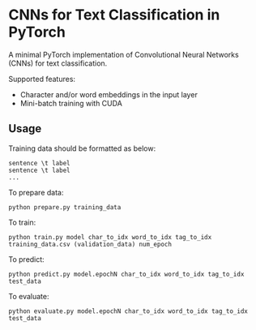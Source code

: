 # CNNs for Text Classification in PyTorch

A minimal PyTorch implementation of Convolutional Neural Networks (CNNs) for text classification.

Supported features:
- Character and/or word embeddings in the input layer
- Mini-batch training with CUDA

## Usage

Training data should be formatted as below:
```
sentence \t label
sentence \t label
...
```

To prepare data:
```
python prepare.py training_data
```

To train:
```
python train.py model char_to_idx word_to_idx tag_to_idx training_data.csv (validation_data) num_epoch
```

To predict:
```
python predict.py model.epochN char_to_idx word_to_idx tag_to_idx test_data
```

To evaluate:
```
python evaluate.py model.epochN char_to_idx word_to_idx tag_to_idx test_data
```
